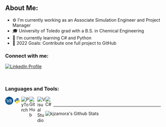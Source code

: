 ## About Me:

- ⚙️ I’m currently working as an Associate Simulation Engineer and Project Manager 
- 🎓 University of Toledo grad with a B.S. in Chemical Engineering
- 🌱 I’m currently learning C# and Python
- 🥅 2022 Goals: Contribute one full project to GitHub

### Connect with me:

[![LinkedIn Profile](https://img.shields.io/badge/linkedin-%230077B5.svg?&style=for-the-badge&logo=linkedin&logoColor=white)](https://www.linkedin.com/in/kylezamora/)

<br />

### Languages and Tools:

<img align="left" alt="Visual Basic" width="26px" src="https://raw.githubusercontent.com/github/explore/80688e429a7d4ef2fca1e82350fe8e3517d3494d/topics/visual-basic/visual-basic.png" />
<img align="left" alt="Python" width="26px" src="https://raw.githubusercontent.com/github/explore/80688e429a7d4ef2fca1e82350fe8e3517d3494d/topics/python/python.png" hex:"EE4C2C"/>
<img align="left" alt="PyTorch" width="26px" src="https://user-images.githubusercontent.com/58868153/117904028-9e93df00-b29e-11eb-84ae-f0da29186c79.png" />
<img align="left" alt="GitHub" width="26px" src="https://user-images.githubusercontent.com/58868153/117904521-7f498180-b29f-11eb-8f1c-f3edc0d99a3f.png" />
<img align="left" alt="Visual Studio" width="26px" src="https://img.icons8.com/color/48/000000/visual-studio.png" />
<img align="left" alt="C#" width="26px" src="https://img.icons8.com/color/48/000000/c-plus-plus-logo.png" />

<br />

---

<img align="left" alt="kjzamora's Github Stats" src="https://github-readme-stats-taupe-seven.vercel.app/api?username=kjzamora&show_icons=true&hide_border=true" />

[linkedin]: https://www.linkedin.com/in/kylezamora/![github](https://user-images.githubusercontent.com/58868153/117904499-76f14680-b29f-11eb-9859-1c402423693f.png)
